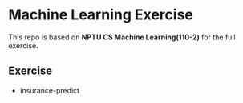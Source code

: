 # Machine Learning Exercise

This repo is based on **NPTU CS Machine Learning(110-2)** for the full exercise.

## Exercise

- insurance-predict
